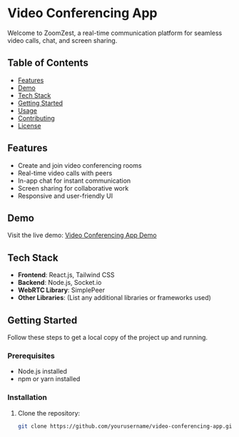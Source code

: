 # Video Conferencing App

Welcome to ZoomZest, a real-time communication platform for seamless video calls, chat, and screen sharing.

## Table of Contents

- [Features](#features)
- [Demo](#demo)
- [Tech Stack](#tech-stack)
- [Getting Started](#getting-started)
- [Usage](#usage)
- [Contributing](#contributing)
- [License](#license)

## Features

- Create and join video conferencing rooms
- Real-time video calls with peers
- In-app chat for instant communication
- Screen sharing for collaborative work
- Responsive and user-friendly UI

## Demo

Visit the live demo: [Video Conferencing App Demo](https://video-conferencing-webapp.vercel.app/)

## Tech Stack

- **Frontend**: React.js, Tailwind CSS
- **Backend**: Node.js, Socket.io
- **WebRTC Library**: SimplePeer
- **Other Libraries**: (List any additional libraries or frameworks used)

## Getting Started

Follow these steps to get a local copy of the project up and running.

### Prerequisites

- Node.js installed
- npm or yarn installed

### Installation

1. Clone the repository:

   ```bash
   git clone https://github.com/yourusername/video-conferencing-app.git
   ```
